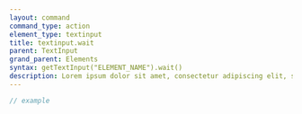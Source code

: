 ```yaml
---
layout: command
command_type: action
element_type: textinput
title: textinput.wait
parent: TextInput
grand_parent: Elements
syntax: getTextInput("ELEMENT_NAME").wait()
description: Lorem ipsum dolor sit amet, consectetur adipiscing elit, sed do eiusmod tempor incididunt ut labore et dolore magna aliqua. Ut enim ad minim veniam, quis nostrud exercitation ullamco laboris nisi ut aliquip ex ea commodo consequat.
---
```


```javascript
// example
```